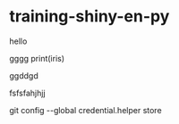# training-shiny-en-py
hello

gggg
print(iris)


ggddgd


fsfsfahjhjj



git config --global credential.helper store
